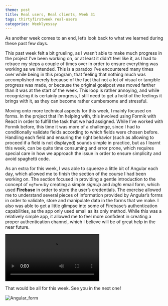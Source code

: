 ```yaml
---
theme: post
title: Real users, Real clients, Week 31
tags: thirtyfirstweek real-users
categories: Weeklyessay
---
```


As another week comes to an end, let’s look back to what we learned during these past few days. 

This past week felt a bit grueling, as I wasn’t able to make much progress in the project I’ve been working on, or at least it didn’t feel like it, as I had to retrace my steps a couple of times over in order to ensure everything was working as we intended. This is a paradox I’ve encountered many times over while being in this program, that feeling that nothing much was accomplished merely because of the fact that not a lot of visual or tangible progress was made, or because the original goalpost was moved farther than it was at the start of the week. This loop is rather annoying, and while recognizing it is certainly progress, I still need to get a hold of the feelings it brings with it, as they can become rather cumbersome and stressful. 

Moving onto more technical aspects for this week, I mainly focused on forms. In the project that I’m helping with, this involved using Formik with React in order to fulfill the task that we had assigned. While I’ve worked with Formik before, this time it was more of a challenge, since I had to conditionally validate fields according to which fields were chosen before. Handling each field and ensuring the right behavior (such as allowing to proceed if a field is not displayed) sounds simple in practice, but as I learnt this week, can be quite time consuming and error prone, which requires special care in how we approach the issue in order to ensure simplicity and avoid spaghetti code. 

As an extra for this week, I was able to squeeze a little bit of Angular each day, which allowed me to finish the section of the course I had been working on. The section focused in providing a gentle introduction to the concept of <code>ngForm</code> by creating a simple *signUp* and *logIn* email form, which used **Firebase** in order to store the user’s credentials. The exercise allowed me to understand several pieces of information provided by Angular’s forms in order to validate, store and manipulate data in the forms that we make. I also was able to get a little glimpse into some of Firebase’s authentication capabilities, as the app only used email as its only method. While this was a relatively simple app, it allowed me to feel more confident in creating a proper authentication channel, which I believe will be of great help in the near future. 

<video src=" https://github.com/Al-0/Encora-Apprenticeship/blob/main/sketches/Week_31/login_firebase.mp4?raw=true " controls="controls" style="max-width: 730px;"></video> 


That would be all for this week. See you in the next one! 

![Angular_form](https://res.cloudinary.com/practicaldev/image/fetch/s--xzoDPn-0--/c_imagga_scale,f_auto,fl_progressive,h_500,q_66,w_1000/https://thepracticaldev.s3.amazonaws.com/i/osm1ifcnu12vkm2mb44m.gif) 
